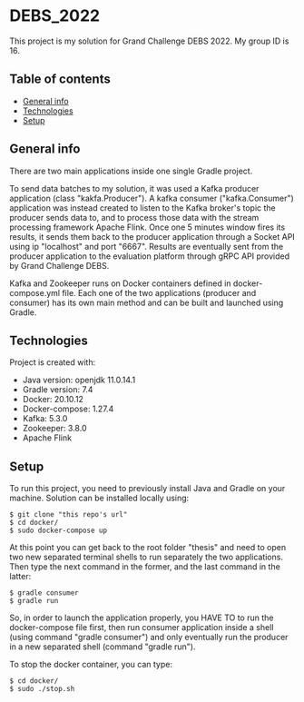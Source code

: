 # DEBS_2022
This project is my solution for Grand Challenge DEBS 2022. My group ID is 16. 

## Table of contents
* [General info](#general-info)
* [Technologies](#technologies)
* [Setup](#setup)

## General info

There are two main applications inside one single Gradle project. 

To send data batches to my solution, it was used a Kafka producer application (class "kakfa.Producer"). A kafka consumer ("kafka.Consumer") application was instead created to listen to the Kafka broker's topic the producer sends data to, and to process those data with the stream processing framework Apache Flink. 
Once one 5 minutes window fires its results, it sends them back to the producer application through a Socket API using ip "localhost" and port "6667". Results are eventually sent from the producer application to the evaluation platform through gRPC API provided by Grand Challenge DEBS. 

Kafka and Zookeeper runs on Docker containers defined in docker-compose.yml file. Each one of the two applications (producer and consumer) has its own main method and can be built and launched using Gradle. 
	
## Technologies
Project is created with:
* Java version: openjdk 11.0.14.1
* Gradle version: 7.4
* Docker: 20.10.12
* Docker-compose: 1.27.4
* Kafka: 5.3.0
* Zookeeper: 3.8.0
* Apache Flink 
	
## Setup
To run this project, you need to previously install Java and Gradle on your machine. 
Solution can be installed locally using:

```
$ git clone "this repo's url"
$ cd docker/
$ sudo docker-compose up
```
At this point you can get back to the root folder "thesis" and need to open two new separated terminal shells to run separately the two applications. Then type the next command in the former, and the last command in the latter: 
```
$ gradle consumer
$ gradle run
```
So, in order to launch the application properly, you HAVE TO to run the docker-compose file first, then run consumer application inside a shell (using command "gradle consumer") and only eventually run the producer in a new separated shell (command "gradle run"). 

To stop the docker container, you can type:
```
$ cd docker/
$ sudo ./stop.sh
```
